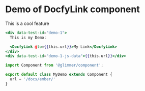 # Demo of DocfyLink component

This is a cool feature

```hbs template
<div data-test-id="demo-1">
  This is my Demo:

  <DocfyLink @to={{this.url}}>My Link</DocfyLink>
</div>
<div data-test-id="demo-1-js-data">{{this.url}}</div>
```

```js component
import Component from '@glimmer/component';

export default class MyDemo extends Component {
  url = '/docs/ember/'
}
```
